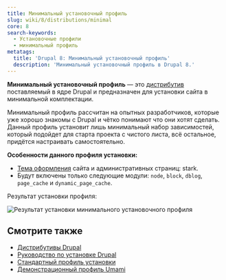 ```yaml
---
title: Минимальный установочный профиль
slug: wiki/8/distributions/minimal
core: 8
search-keywords:
  - Установочные профили
  - минимальный профиль
metatags:
  title: 'Drupal 8: Минимальный установочный профиль'
  description: 'Минимальный установочный профиль в Drupal 8.'
---
```


**Минимальный установочный профиль** — это [дистрибутив](../index.md) поставляемый в ядре Drupal и предназначен для установки сайта в минимальной комплектации.

Минимальный профиль рассчитан на опытных разработчиков, которые уже хорошо знакомы с Drupal и чётко понимают что они хотят сделать. Данный профиль установит лишь минимальный набор зависимостей, который подойдет для старта проекта с чистого листа, всё остальное, придётся настраивать самостоятельно.

**Особенности данного профиля установки:**

- [Тема оформления](../../themes/index.md) сайта и административных страниц: stark.
- Будут включены только следующие модули: `node`, `block`, `dblog`, `page_cache` и `dynamic_page_cache`.

Результат установки профиля:

![Результат установки минимального установочного профиля](https://i.imgur.com/WwDFmkR.png)

## Смотрите также

- [Дистрибутивы Drupal](../index.md)
- [Руководство по установке Drupal](../../installation/index.md)
- [Стандартный профиль установки](../standard/index.md)
- [Демонстрационный профиль Umami](../demo-umami/index.md)